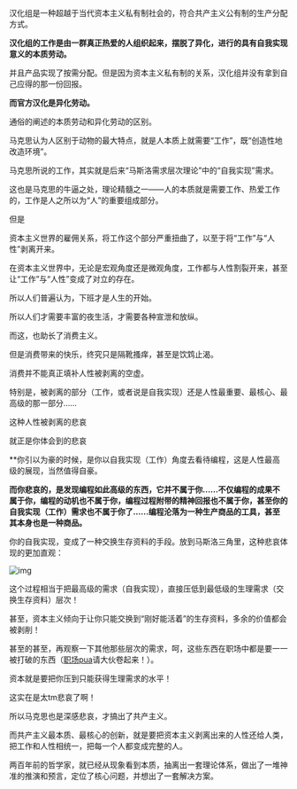 汉化组是一种超越于当代资本主义私有制社会的，符合共产主义公有制的生产分配方式。

**汉化组的工作是由一群真正热爱的人组织起来，摆脱了异化，进行的具有自我实现意义的本质劳动。**

并且产品实现了按需分配。但是因为资本主义私有制的关系，汉化组并没有拿到自己应得的那一份回报。

**而官方汉化是异化劳动。**



通俗的阐述的本质劳动和异化劳动的区别。



马克思认为人区别于动物的最大特点，就是人本质上就需要“工作”，既“创造性地改造环境”。

马克思所说的工作，其实就是后来“马斯洛需求层次理论”中的“自我实现”需求。

这也是马克思的牛逼之处，理论精髓之一——人的本质就是需要工作、热爱工作的，工作是人之所以为“人”的重要组成部分。

但是

资本主义世界的雇佣关系，将工作这个部分严重扭曲了，以至于将“工作”与“人性”剥离开来。

在资本主义世界中，无论是宏观角度还是微观角度，工作都与人性割裂开来，甚至让“工作”与“人性”变成了对立的存在。

所以人们普遍认为，下班才是人生的开始。

所以人们才需要丰富的夜生活，才需要各种宣泄和放纵。

而这，也助长了消费主义。

但是消费带来的快乐，终究只是隔靴搔痒，甚至是饮鸩止渴。

消费并不能真正填补人性被剥离的空虚。

特别是，被剥离的部分（工作，或者说是自我实现）还是人性最重要、最核心、最高级的那一部分……

这种人性被剥离的悲哀

就正是你体会到的悲哀

**你引以为豪的时候，是你以自我实现（工作）角度去看待编程，这是人性最高级的展现，当然值得自豪。

**而你悲哀的，是发现编程如此高级的东西，它并不属于你……不仅编程的成果不属于你，编程的动机也不属于你，编程过程附带的精神回报也不属于你，甚至你的自我实现（工作）需求也不属于你了……编程沦落为一种生产商品的工具，甚至其本身也是一种商品。**

你的自我实现，变成了一种交换生存资料的手段。放到马斯洛三角里，这种悲哀体现的更加直观：

![img](https://pic1.zhimg.com/80/v2-74d63b76e8df193b34eb70a8973f1745_1440w.jpg?source=1940ef5c)

这个过程相当于把最高级的需求（自我实现），直接压低到最低级的生理需求（交换生存资料）层次！

甚至，资本主义倾向于让你只能交换到“刚好能活着”的生存资料，多余的价值都会被剥削！

甚至的甚至，再观察一下其他那些层次的需求，呵，这些东西在职场中都是要一一被打破的东西（[职场pua](https://www.zhihu.com/search?q=职场pua&search_source=Entity&hybrid_search_source=Entity&hybrid_search_extra={"sourceType"%3A"answer"%2C"sourceId"%3A2100070901})请大伙卷起来！）。

资本就是要把你压到只能获得生理需求的水平！

这实在是太tm悲哀了啊！

所以马克思也是深感悲哀，才搞出了共产主义。

而共产主义最本质、最核心的创新，就是要把资本主义剥离出来的人性还给人类，把工作和人性相统一，把每一个人都变成完整的人。

两百年前的哲学家，就已经从现象看到本质，抽离出一套理论体系，做出了一堆神准的推演和预言，定位了核心问题，并想出了一套解决方案。

